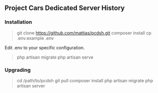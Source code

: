 ## Project Cars Dedicated Server History

### Installation

> git clone https://github.com/mattias/pcdsh.git
> composer install
> cp .env.example .env

Edit .env to your specific configuration.

> php artisan migrate
> php artisan serve

### Upgrading

> cd /path/to/pcdsh
> git pull
> composer install
> php artisan migrate
> php artisan server
